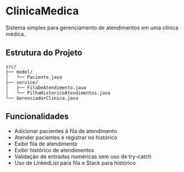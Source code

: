 # ClinicaMedica

Sistema simples para gerenciamento de atendimentos em uma clínica médica.

## Estrutura do Projeto

```
src/
├── model/
│   └── Paciente.java
├── service/
│   ├── FilaDeAtendimento.java
│   └── PilhaHistoricoAtendimentos.java
└── GerenciadorClinica.java
```

## Funcionalidades

- Adicionar pacientes à fila de atendimento
- Atender pacientes e registrar no histórico
- Exibir fila de atendimento
- Exibir histórico de atendimentos
- Validação de entradas numéricas sem uso de try-catch
- Uso de LinkedList para fila e Stack para histórico


